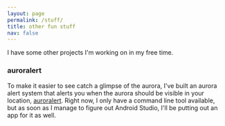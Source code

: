 ```yaml
---
layout: page
permalink: /stuff/
title: other fun stuff
nav: false
---
```


I have some other projects I'm working on in my free time.

### auroralert

To make it easier to see catch a glimpse of the aurora, I've built an aurora alert system that alerts you when the aurora should be visible in your location, [auroralert](https://github.com/lexeree/auroralert). Right now, I only have a command line tool available, but as soon as I manage to figure out Android Studio, I'll be putting out an app for it as well.


